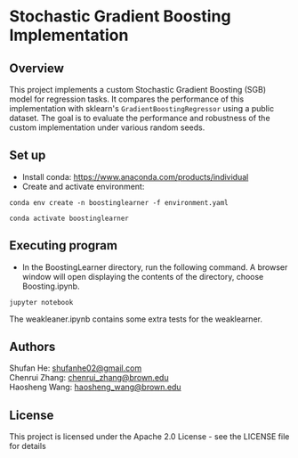 # Stochastic Gradient Boosting Implementation


## Overview

This project implements a custom Stochastic Gradient Boosting (SGB) model for regression tasks. It compares the performance of this implementation with sklearn's `GradientBoostingRegressor` using a public dataset. The goal is to evaluate the performance and robustness of the custom implementation under various random seeds.


## Set up

* Install conda: https://www.anaconda.com/products/individual
* Create and activate environment:
```
conda env create -n boostinglearner -f environment.yaml
```
```
conda activate boostinglearner
```

## Executing program

* In the BoostingLearner directory, run the following command. A browser window will open displaying the contents of the directory, choose Boosting.ipynb.
```
jupyter notebook
```
The weakleaner.ipynb contains some extra tests for the weaklearner.


## Authors

Shufan He: shufanhe02@gmail.com\
Chenrui Zhang: chenrui_zhang@brown.edu\
Haosheng Wang: haosheng_wang@brown.edu


## License

This project is licensed under the Apache 2.0 License - see the LICENSE file for details

